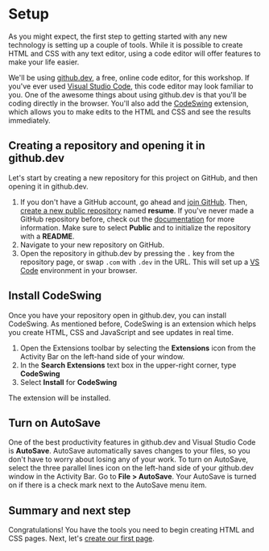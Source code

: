 # Setup

As you might expect, the first step to getting started with any new technology is setting up a couple of tools. While it is possible to create HTML and CSS with any text editor, using a code editor will offer features to make your life easier.

We'll be using [github.dev](https://github.dev/github/dev), a free, online code editor, for this workshop. If you've ever used [Visual Studio Code](code.visualstudio.com), this code editor may look familiar to you. One of the awesome things about using github.dev is that you'll be coding directly in the browser. You'll also add the [CodeSwing](https://marketplace.visualstudio.com/items?itemName=codespaces-Contrib.codeswing) extension, which allows you to make edits to the HTML and CSS and see the results immediately.

## Creating a repository and opening it in github.dev

Let's start by creating a new repository for this project on GitHub, and then opening it in github.dev. 

1. If you don't have a GitHub account, go ahead and [join GitHub](https://github.com/join). Then, [create a new public repository](https://github.com/new) named **resume**. If you've never made a GitHub repository before, check out the [documentation](https://docs.github.com/get-started/quickstart/create-a-repo) for more information. Make sure to select **Public** and to initialize the repository with a **README**.
1. Navigate to your new repository on GitHub.
1. Open the repository in github.dev by pressing the `.` key from the repository page, or swap `.com` with `.dev` in the URL. This will set up a [VS Code](https://code.visualstudio.com/) environment in your browser.

## Install CodeSwing

Once you have your repository open in github.dev, you can install CodeSwing. As mentioned before, CodeSwing is an extension which helps you create HTML, CSS and JavaScript and see updates in real time.

1. Open the Extensions toolbar by selecting the **Extensions** icon from the Activity Bar on the left-hand side of your window. 
1. In the **Search Extensions** text box in the upper-right corner, type **CodeSwing**
1. Select **Install** for **CodeSwing**

The extension will be installed.

## Turn on AutoSave

One of the best productivity features in github.dev and Visual Studio Code is **AutoSave**. AutoSave automatically saves changes to your files, so you don't have to worry about losing any of your work. To turn on AutoSave, select the three parallel lines icon on the left-hand side of your github.dev window in the Activity Bar. Go to **File > AutoSave**. Your AutoSave is turned on if there is a check mark next to the AutoSave menu item. 

## Summary and next step

Congratulations! You have the tools you need to begin creating HTML and CSS pages. Next, let's [create our first page](./1-create-html.md).
